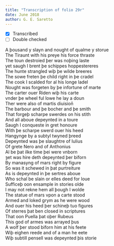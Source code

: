 ```yaml
---
title: "Transcription of folio 29r"
date: June 2018
author: G. E. Saretto
---
```


- [x] Transcribed
- [ ] Double checked

A þousand y slayn and nought of qualme y storue  
The Tiraunt with his preye his force thraste  
The toun destroied þer was noþing laste  
yet saugh I brent þe schippes hoppestereres  
The hunte strangled wiþ þe wilde breeres  
The sowe freten þe child right in þe cradel  
The cook I scalded for al his longe ladel  
Nought was forgeten by þe infortune of marte  
The carter ouer Riden wiþ his carte  
vnder þe wheel ful lowe he lay a doun  
Ther were also of martis diuision̄  
The barbour and þe bocher and þe smith  
That forgeþ scharpe swerdes on his stith  
And all aboue depeynted in a toure  
Saugh I conqueste in gret honoure  
With þe scharpe swerd ouer his heed  
Hangynge by a subtyl twyned þreed  
Depeynted was þe slaughtre of Iulius  
Of grete Nero and of Anthonius  
Al be þat ilke time þei were vnborn  
ȝet was hire deth depeynted þer biforn  
By manasyng of mars right by figure  
So was it schewed in þat purtreiture  
As is depeynted in þe sertres aboue  
Who schal be slain or elles deed for loue  
Sufficeþ oon ensample in stories olde  
I may not rekne hem all þough I wolde  
The statue of mars vpon a carte stood  
Armed and loked grym as he were wood  
And ouer his heed þer schineþ tuo figures  
Of sterres þat ben closed in scriptures  
That oon Puella þat oþer Rubeus  
This god of armes was arrayed þus  
A wolf þer stood biforn him at his feete  
Wiþ eighen reede and of a man he eete  
Wiþ subtill pensell was depeynted þis storie  
